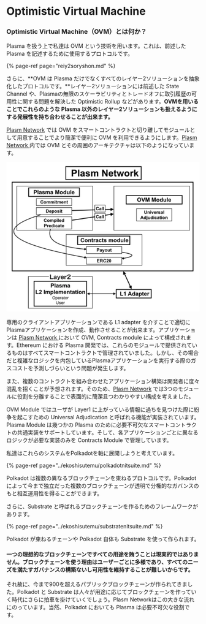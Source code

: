 # Optimistic Virtual Machine

### Optimistic Virtual Machine（OVM）とは何か？

Plasma を扱う上で私達は OVM という技術を用います。これは、前述した Plasma を記述するために使用するプロトコルです。

{% page-ref page="reiy2soryshon.md" %}

さらに、**OVM は Plasma だけでなくすべてのレイヤー2ソリューションを抽象化したプロトコルです。**レイヤー2ソリューションには前述した State Channel や、Plasmaの無限のスケーラビリティとトレードオフに取引履歴の可用性に関する問題を解決した Optimistic Rollup などがあります。**OVMを用いることでこれらのような Plasma 以外のレイヤー2ソリューションも扱えるようにする発展性を持ち合わせることが出来ます。**

[Plasm Network](https://www.plasmnet.io/) では OVM をスマートコントラクトと切り離してモジュールとして用意することでより簡潔で便利に OVM を利用できるようにします。[Plasm Network ](https://www.plasmnet.io/)内では OVM とその周囲のアーキテクチャは以下のようになっています。

![](../.gitbook/assets/sukurnshotto-2020-05-29-161123png.png)

専用のクライアントアプリケーションである L1 adapter を介すことで適切に Plasmaアプリケーションを作成、動作させることが出来ます。アプリケーションは [Plasm Network ](https://www.plasmnet.io/)において OVM, Contracts module によって構成されます。Ethereum における Plasma 開発では、これらのモジュールで提供されているものはすべてスマートコントラクトで管理されていました。しかし、その場合だと複雑なロジックを内包しているPlasmaアプリケーションを実行する際のガスコストを予測しづらいという問題が発生します。

また、複数のコントラクトを組み合わせたアプリケーション構築は開発者に度々混乱を招くことが予想されます。そのため、[Plasm Network](https://www.plasmnet.io/) では3つのモジュールに役割を分離することで表面的に簡潔且つわかりやすい構成を考えました。

OVM Module ではユーザが Layer1 に上がっている情報に過ちを見つけた際に紛争を起こすための Universal Adjudication と呼ばれる機能が実装されています。Plasma Module は幾つかの Plasma のために必要不可欠なスマートコントラクトの共通実装をサポートしています。そして、各アプリケーションごとに異なるロジックが必要な実装のみを Contracts Module で管理しています。

私達はこれらのシステムをPolkadotを軸に展開しようと考えています。

{% page-ref page="../ekoshisutemu/polkadotnitsuite.md" %}

Polkadot は複数の異なるブロックチェーンを束ねるプロトコルです。Polkadot によって今まで独立だった複数のブロックチェーンが透明で分権的なガバンスのもと相互運用性を得ることができます。

さらに、Substrate と呼ばれるブロックチェーンを作るためのフレームワークがあります。

{% page-ref page="../ekoshisutemu/substratenitsuite.md" %}

Polkadot が束ねるチェーンや Polkadot 自体も Substrate を使って作られます。

#### 一つの理想的なブロックチェーンですべての用途を賄うことは現実的ではありません。ブロックチェーンを使う理由はユーザーごとに多様であり、すべてのニーズを満たすガバナンスの構築ないし可用性を維持することが難しいからです。

それ故に、今まで900を超えるパブリックブロックチェーンが作られてきました。Polkadot と Substrate は人々が用途に応じてブロックチェーンを作っていく時代にさらに拍車を掛けていくでしょう。Plasm Networkはこの大きな流れにのっています。当然、Polkadot においても Plasma は必要不可欠な役割です。

